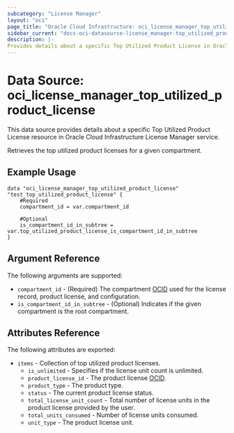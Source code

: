 ```yaml
---
subcategory: "License Manager"
layout: "oci"
page_title: "Oracle Cloud Infrastructure: oci_license_manager_top_utilized_product_license"
sidebar_current: "docs-oci-datasource-license_manager-top_utilized_product_license"
description: |-
Provides details about a specific Top Utilized Product License in Oracle Cloud Infrastructure License Manager service
---
```


# Data Source: oci_license_manager_top_utilized_product_license
This data source provides details about a specific Top Utilized Product License resource in Oracle Cloud Infrastructure License Manager service.

Retrieves the top utilized product licenses for a given compartment.

## Example Usage

```hcl
data "oci_license_manager_top_utilized_product_license" "test_top_utilized_product_license" {
	#Required
	compartment_id = var.compartment_id

	#Optional
	is_compartment_id_in_subtree = var.top_utilized_product_license_is_compartment_id_in_subtree
}
```

## Argument Reference

The following arguments are supported:

* `compartment_id` - (Required) The compartment [OCID](https://docs.cloud.oracle.com/iaas/Content/General/Concepts/identifiers.htm) used for the license record, product license, and configuration.
* `is_compartment_id_in_subtree` - (Optional) Indicates if the given compartment is the root compartment.


## Attributes Reference

The following attributes are exported:

* `items` - Collection of top utilized product licenses.
    * `is_unlimited` - Specifies if the license unit count is unlimited.
    * `product_license_id` - The product license [OCID](https://docs.cloud.oracle.com/iaas/Content/General/Concepts/identifiers.htm).
    * `product_type` - The product type.
    * `status` - The current product license status.
    * `total_license_unit_count` - Total number of license units in the product license provided by the user.
    * `total_units_consumed` - Number of license units consumed.
    * `unit_type` - The product license unit.

